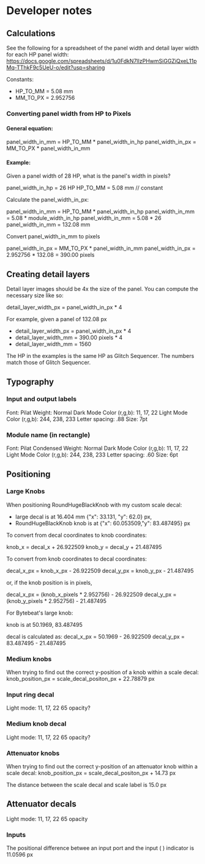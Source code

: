 # Developer notes

## Calculations

See the following for a spreadsheet of the panel width and detail layer width for each HP panel width:
https://docs.google.com/spreadsheets/d/1u0FdkN7lIzPHwmSiGGZiQxeL11pMq-TThkF9c5UeU-o/edit?usp=sharing

Constants:

* HP_TO_MM = 5.08 mm
* MM_TO_PX = 2.952756

### Converting panel width from HP to Pixels

#### General equation:

panel_width_in_mm = HP_TO_MM * panel_width_in_hp
panel_width_in_px = MM_TO_PX * panel_width_in_mm

#### Example:

Given a panel width of 28 HP, what is the panel's width in pixels?

panel_width_in_hp = 26 HP
HP_TO_MM = 5.08 mm // constant

Calculate the panel_width_in_px:

  panel_width_in_mm = HP_TO_MM * panel_width_in_hp
  panel_width_in_mm = 5.08 * module_width_in_hp
  panel_width_in_mm = 5.08 * 26
  panel_width_in_mm = 132.08 mm

Convert panel_width_in_mm to pixels

  panel_width_in_px = MM_TO_PX * panel_width_in_mm
  panel_width_in_px = 2.952756 * 132.08 = 390.00 pixels


## Creating detail layers

Detail layer images should be 4x the size of the panel.  You can compute the necessary size like so:

detail_layer_width_px = panel_width_in_px * 4

For example, given a panel of 132.08 px

* detail_layer_width_px = panel_width_in_px * 4
* detail_layer_width_mm = 390.00 pixels * 4
* detail_layer_width_mm = 1560

The HP in the examples is the same HP as Glitch Sequencer. The numbers match those of Glitch Sequencer. 


## Typography

### Input and output labels

Font: Pilat
Weight: Normal
Dark Mode Color (r,g,b): 11, 17, 22
Light Mode Color (r,g,b): 244, 238, 233
Letter spacing: .88
Size: 7pt

### Module name (in rectangle)

Font: Pilat Condensed
Weight: Normal
Dark Mode Color (r,g,b): 11, 17, 22
Light Mode Color (r,g,b): 244, 238, 233
Letter spacing: .60
Size: 6pt

## Positioning

### Large Knobs
When positioning RoundHugeBlackKnob with my custom scale decal:
* large decal is at 16.404 mm  {"x": 33.131, "y": 62.0} px, 
* RoundHugeBlackKnob knob is at {"x": 60.053509,"y": 83.487495} px

To convert from decal coordinates to knob coordinates:

knob_x = decal_x + 26.922509
knob_y = decal_y + 21.487495


To convert from knob coordinates to decal coordinates:

decal_x_px = knob_x_px - 26.922509
decal_y_px = knob_y_px - 21.487495

or, if the knob position is in pixels,

decal_x_px = (knob_x_pixels * 2.952756) - 26.922509
decal_y_px = (knob_y_pixels * 2.952756) - 21.487495

For Bytebeat's large knob:

knob is at 50.1969, 83.487495

decal is calculated as:
decal_x_px = 50.1969 - 26.922509
decal_y_px = 83.487495 - 21.487495



### Medium knobs
When trying to find out the correct y-position of a knob within a scale decal:
knob_position_px = scale_decal_positon_px + 22.78879 px

### Input ring decal
Light mode: 11, 17, 22  65 opacity?

### Medium knob decal
Light mode: 11, 17, 22    65 opacity?



### Attenuator knobs

When trying to find out the correct y-position of an attenuator knob within a scale decal:
knob_position_px = scale_decal_positon_px + 14.73 px

The distance between the scale decal and scale label is 15.0 px

## Attenuator decals
Light mode: 11, 17, 22   65 opacity

### Inputs

The positional difference betwee an input port and the input ( ) indicator is 11.0596 px